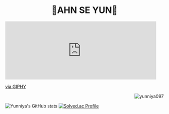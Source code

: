 <div align="center">
    <h1>💜AHN SE YUN💜</h1>
</div>

<iframe src="https://giphy.com/embed/3XwovBMIAwmBVbGDv5" width="480" height="186" frameBorder="0" class="giphy-embed" allowFullScreen></iframe><p><a href="https://giphy.com/gifs/3XwovBMIAwmBVbGDv5">via GIPHY</a></p>

<p align="right"> <img src="https://hits.seeyoufarm.com/api/count/incr/badge.svg?url=https%3A%2F%2Fgithub.com%2Fyunniya097&count_bg=%23EAD2EF&title_bg=%23AC75C6&icon=&icon_color=%23E7E7E7&title=hits&edge_flat=false" alt="yunniya097" /> </p>

![Yunniya's GitHub stats](https://github-readme-stats.vercel.app/api?username=yunniya097&show_icons=true&theme=material-palenight) 
[![Solved.ac Profile](http://mazassumnida.wtf/api/v2/generate_badge?boj=tpdbs0907)](https://solved.ac/profile/tpdbs0907)
